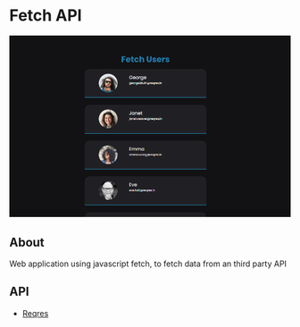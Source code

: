 # Fetch API

![](git-image.PNG)

## About

Web application using javascript fetch, to fetch data from an third party API

## API

- [Reqres](https://reqres.in/)
